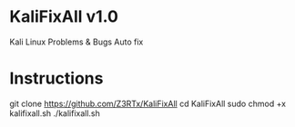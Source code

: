 # KaliFixAll v1.0
Kali Linux Problems & Bugs Auto fix

# Instructions
git clone https://github.com/Z3RTx/KaliFixAll
cd KaliFixAll
sudo chmod +x kalifixall.sh
./kalifixall.sh

